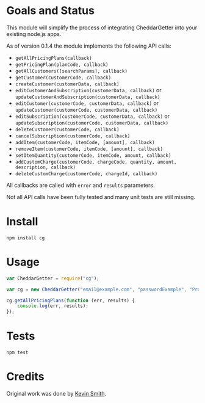 # Goals and Status

This module will simplify the process of integrating CheddarGetter into your existing node.js apps.

As of version 0.1.4 the module implements the following API calls:

* `getAllPricingPlans(callback)`
* `getPricingPlan(planCode, callback)`
* `getAllCustomers([searchParams], callback)`
* `getCustomer(customerCode, callback)`
* `createCustomer(customerData, callback)`
* `editCustomerAndSubscription(customerData, callback)` or `updateCustomerAndSubscription(customerData, callback)`
* `editCustomer(customerCode, customerData, callback)` or `updateCustomer(customerCode, customerData, callback)`
* `editSubscription(customerCode, customerData, callback)` or `updateSubscription(customerCode, customerData, callback)`
* `deleteCustomer(customerCode, callback)`
* `cancelSubscription(customerCode, callback)`
* `addItem(customerCode, itemCode, [amount], callback)`
* `removeItem(customerCode, itemCode, [amount], callback)`
* `setItemQuantity(customerCode, itemCode, amount, callback)`
* `addCustomCharge(customerCode, chargeCode, quantity, amount, description, callback)`
* `deleteCustomCharge(customerCode, chargeId, callback)`

All callbacks are called with `error` and `results` parameters.

Not all API calls have been fully tested and many unit tests are still missing.

# Install

```
npm install cg
```

# Usage

```javascript
var CheddarGetter = require("cg");

var cg = new CheddarGetter("email@example.com", "passwordExample", "ProductCode");

cg.getAllPricingPlans(function (err, results) {
	console.log(err, results);
});
```
# Tests

```
npm test
```

# Credits
Original work was done by [Kevin Smith](https://github.com/respectTheCode).
